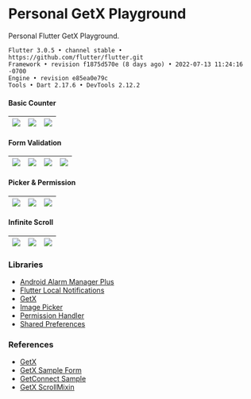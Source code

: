 # Personal GetX Playground

Personal Flutter GetX Playground.

```
Flutter 3.0.5 • channel stable • https://github.com/flutter/flutter.git
Framework • revision f1875d570e (8 days ago) • 2022-07-13 11:24:16 -0700
Engine • revision e85ea0e79c
Tools • Dart 2.17.6 • DevTools 2.12.2
```

#### Basic Counter ####
| ![](https://images2.imgbox.com/f0/58/p6gXWfM2_o.png) | ![](https://images2.imgbox.com/47/89/q7jE2o0S_o.png) | ![](https://images2.imgbox.com/03/36/YumZf7Pk_o.png) |
| :---: | :---: | :---: |


#### Form Validation ####
| ![](https://images2.imgbox.com/1e/1c/QrxIOVmH_o.png) | ![](https://images2.imgbox.com/e1/c8/nCMkc91q_o.png) | ![](https://images2.imgbox.com/03/2c/j3Lq1qV4_o.png) | ![](https://images2.imgbox.com/fb/4d/6oCxVPgL_o.png) |
| :---: | :---: | :---: | :---: |

#### Picker & Permission ####
| ![](https://images2.imgbox.com/01/0b/dLgHe7T2_o.png) | ![](https://images2.imgbox.com/f4/a3/dw3D247R_o.png) | ![](https://images2.imgbox.com/21/90/SuhnMROD_o.png) |
| :---: | :---: | :---: |

#### Infinite Scroll ####
| ![](https://images2.imgbox.com/08/94/mIcmG3za_o.png) | ![](https://images2.imgbox.com/13/10/Lj2iDtRs_o.png) | ![](https://images2.imgbox.com/c4/40/D4VX1Thy_o.png) |
| :---: | :---: | :---: |

### Libraries ###
- [Android Alarm Manager Plus](https://pub.dev/packages/android_alarm_manager_plus)
- [Flutter Local Notifications](https://pub.dev/packages/flutter_local_notifications)
- [GetX](https://pub.dev/packages/get)
- [Image Picker](https://pub.dev/packages/image_picker)
- [Permission Handler](https://pub.dev/packages/permission_handler)
- [Shared Preferences](https://pub.dev/packages/shared_preferences)

### References ###
- [GetX](https://github.com/jonataslaw/getx)
- [GetX Sample Form](https://gist.github.com/eduardoflorence/e49780ab232fa8ad7767bbdbf8389f1e)
- [GetConnect Sample](https://gist.github.com/eduardoflorence/b4bca2da5cfb973b9f86ecfa1b9f013a)
- [GetX ScrollMixin](https://gist.github.com/eduardoflorence/766b74f9bf421592a6664d6b38a2bcfe)
